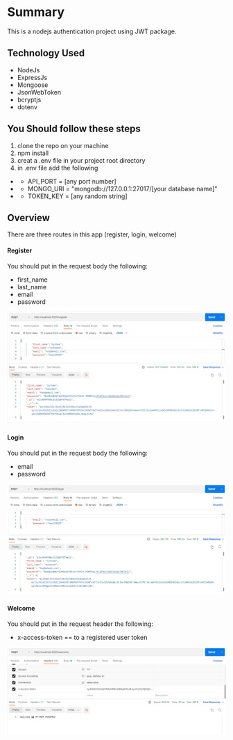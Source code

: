 # Summary

This is a nodejs authentication project using JWT package.

## Technology Used

- NodeJs
- ExpressJs
- Mongoose
- JsonWebToken
- bcryptjs
- dotenv

## You Should follow these steps

1. clone the repo on your machine
2. npm install
3. creat a .env file in your project root directory
4. in .env file add the following

- - API_PORT = [any port number]
- - MONGO_URI = "mongodb://127.0.0.1:27017/[your database name]"
- - TOKEN_KEY = [any random string]

## Overview

There are three routes in this app (register, login, welcome)

#### Register

You should put in the request body the following:

- first_name
- last_name
- email
- password

![Alt text](./screenshots/register.png?raw=true "Register")

#### Login

You should put in the request body the following:

- email
- password

![Alt text](./screenshots/login.png?raw=true "Login")

#### Welcome

You should put in the request header the following:

- x-access-token == to a registered user token

![Alt text](./screenshots/welcome.png?raw=true "Welcome")
